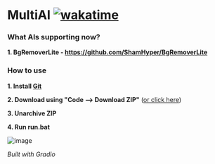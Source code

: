 # MultiAI [![wakatime](https://wakatime.com/badge/github/ShamHyper/MultiAI.svg)](https://wakatime.com/badge/github/ShamHyper/MultiAI)
### What AIs supporting now?
**1. BgRemoverLite - https://github.com/ShamHyper/BgRemoverLite**
### How to use
**1. Install [Git](https://git-scm.com/downloads)**

**2. Download using "Code --> Download ZIP"** ([or click here](https://github.com/ShamHyper/MultiAI/archive/refs/heads/main.zip))

**3. Unarchive ZIP**

**4. Run run.bat**
   
![image](https://github.com/ShamHyper/MultiAI/assets/104412752/db5e7dda-339e-4fcf-994f-28ced0bab43e)

*Built with Gradio*
